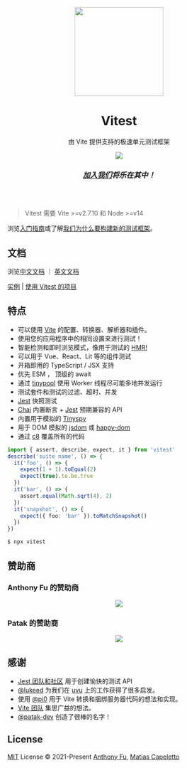 <p align="center">
<img src="https://user-images.githubusercontent.com/11247099/145112184-a9ff6727-661c-439d-9ada-963124a281f7.png" height="200">
</p>

<h1 align="center">
Vitest
</h1>
<p align="center">
由 Vite 提供支持的极速单元测试框架
</p>
<p align="center">
  <a href="https://www.npmjs.com/package/vitest"><img src="https://img.shields.io/npm/v/vitest?color=a1b858&label="></a>
</p>
<h3 align="center">
<a href="https://chat.vitest.dev"><i>加入我们</i></a><i>将乐在其中！</i>
</h3>
<br>
<br>

> Vitest 需要 Vite >=v2.7.10 和 Node >=v14

浏览[入门指南](https://cn-vitest.netlify.app/guide/)或了解[我们为什么要构建新的测试框架](https://cn-vitest.netlify.app/guide/why.html)。

## 文档

浏览<a href="https://cn-vitest.netlify.app">中文文档</a> ｜ <a href="https://vitest.dev">英文文档</a>

<a href="https://cn-vitest.netlify.app/guide/#实例">实例</a> | <a href="https://cn-vitest.netlify.app/guide/#使用-vitest-的项目">使用 Vitest 的项目</a>

## 特点

- 可以使用 [Vite](https://cn.vitejs.dev) 的配置、转换器、解析器和插件。
- 使用您的应用程序中的相同设置来进行测试！
- 智能检测和即时浏览模式，像用于测试的 [HMR!](https://twitter.com/antfu7/status/1468233216939245579)
- 可以用于 Vue、React、Lit 等的组件测试
- 开箱即用的 TypeScript / JSX 支持
- 优先 ESM ， 顶级的 await
- 通过 [tinypool](https://github.com/tinylibs/tinypool) 使用 Worker 线程尽可能多地并发运行
- 测试套件和测试的过滤、超时、并发
- [Jest](https://jestjs.io/zh-Hans/docs/snapshot-testing) 快照测试
- [Chai](https://www.chaijs.com) 内置断言 + [Jest](https://jestjs.io/zh-Hans/docs/expect) 预期兼容的 API
- 内置用于模拟的 [Tinyspy](https://github.com/tinylibs/tinyspy)
- 用于 DOM 模拟的 [jsdom](https://github.com/jsdom/jsdom) 或 [happy-dom](https://github.com/capricorn86/happy-dom)
- 通过 [c8](https://github.com/bcoe/c8) 覆盖所有的代码

```ts
import { assert, describe, expect, it } from 'vitest'
describe('suite name', () => {
  it('foo', () => {
    expect(1 + 1).toEqual(2)
    expect(true).to.be.true
  })
  it('bar', () => {
    assert.equal(Math.sqrt(4), 2)
  })
  it('snapshot', () => {
    expect({ foo: 'bar' }).toMatchSnapshot()
  })
})
```

```bash
$ npx vitest
```

## 赞助商

### Anthony Fu 的赞助商

<p align="center">
  <a href="https://cdn.jsdelivr.net/gh/antfu/static/sponsors.svg">
    <img src='https://cdn.jsdelivr.net/gh/antfu/static/sponsors.svg'/>
  </a>
</p>

### Patak 的赞助商

<p align="center">
  <a href="https://patak.dev/sponsors.svg">
    <img src='https://patak.dev/sponsors.svg'/>
  </a>
</p>

## 感谢

- [Jest 团队和社区](https://jestjs.io/zh-Hans/) 用于创建愉快的测试 API
- [@lukeed](https://github.com/lukeed) 为我们在 [uvu](https://github.com/lukeed/uvu) 上的工作获得了很多启发。
- 使用 [@pi0](https://github.com/pi0) 用于 Vite 转换和捆绑服务器代码的想法和实现。
- [Vite 团队](https://github.com/vitejs/vite) 集思广益的想法。
- [@patak-dev](https://github.com/patak-dev) 创造了很棒的名字！

## License

[MIT](https://github.com/xiaoxunyao/cn.vitest.dev/blob/master/LICENSE) License © 2021-Present [Anthony Fu](https://github.com/antfu), [Matias Capeletto](https://github.com/patak-dev)

